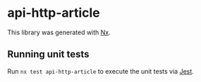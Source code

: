 # api-http-article

This library was generated with [Nx](https://nx.dev).

## Running unit tests

Run `nx test api-http-article` to execute the unit tests via [Jest](https://jestjs.io).
